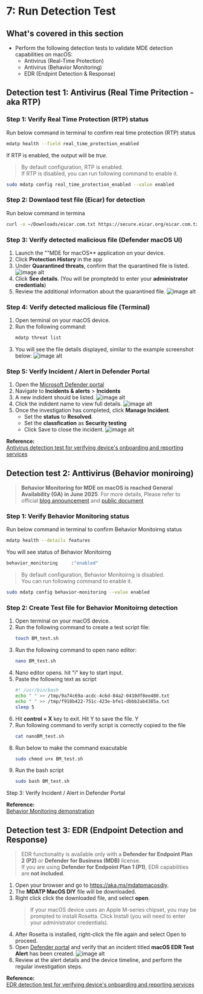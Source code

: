 # 7: Run Detection Test

## What's covered in this section
- Perform the following detection tests to validate MDE detection capabilities on macOS:
    - Antivirus (Real-Time Protection)
    - Antivirus (Behavior Monitoring)
    - EDR (Endpint Detection & Response)

## Detection test 1: Antivirus (Real Time Pritection - aka RTP)

### Step 1: Verify Real Time Protection (RTP) status
Run below command in terminal to confirm real time protection (RTP) status
```sh
mdatp health --field real_time_protection_enabled
```
If RTP is enabled, the output will be *true*.  

> By default configuration, RTP is enabled.  
> If RTP is disabled, you can run following command to enable it.
```sh
sudo mdatp config real_time_protection_enabled --value enabled
```

### Step 2: Downlaod test file (Eicar) for detection
Run below command in termina
```sh
curl -o ~/Downloads/eicar.com.txt https://secure.eicar.org/eicar.com.txt
```

### Step 3: Verify detected malicious file (Defender macOS UI)

1. Launch the ""MDE for macOS** application on your device.
2. Click **Protection History** in the app
3. Under **Quarantined threats**, confirm that the quarantined file is listed.
   ![image alt](https://github.com/yujiaoMSFT/Microsoft-Defender-For-Endpoint/blob/1d7a74bf9fe05a45b09bd40c21226cc70fae31e7/Images/macOS/AVDetection-macOS1.png)
4. Click **See details**. (You will be promptedd to enter your **administrator credentials**)
6. Review the additional information about the quarantined file.
   ![image alt](https://github.com/yujiaoMSFT/Microsoft-Defender-For-Endpoint/blob/1d7a74bf9fe05a45b09bd40c21226cc70fae31e7/Images/macOS/AVDetection-macOS2.png)

### Step 4: Verify detected malicious file (Terminal)
1. Open terminal on your macOS device.
2. Run the following command:
   ```sh
   mdatp threat list
   ```
3. You will see the file details displayed, similar to the example screenshot below:
   ![image alt](https://github.com/yujiaoMSFT/Microsoft-Defender-For-Endpoint/blob/1d7a74bf9fe05a45b09bd40c21226cc70fae31e7/Images/macOS/AVDetection-CLI1.png)

### Step 5: Verify Incident / Alert in Defender Portal

1. Open the [Microsoft Defender portal](https://security.microsoft.com)
2. Navigate to **Incidents & alerts** > **Incidents**
3. A new indident should be listed.
  ![image alt](https://github.com/yujiaoMSFT/Microsoft-Defender-For-Endpoint/blob/a2af008515d23c94ce6d090ec117654681c472fa/Images/macOS/MDEmacOS-Incident1.png)
4. Click the indident name to view full details.
  ![image alt](https://github.com/yujiaoMSFT/Microsoft-Defender-For-Endpoint/blob/a2af008515d23c94ce6d090ec117654681c472fa/Images/macOS/MDEmacOS-Incident2.png)
5. Once the investigation has completed, click **Manage Incident**.
   - Set the **status** to **Resolved**.
   - Set the **classfication** as **Security testing**
   - Click Save to close the incident.
   ![image alt](https://github.com/yujiaoMSFT/Microsoft-Defender-For-Endpoint/blob/5dde3b3c2d5fefee019f7cd89dc16780ea891c89/Images/macOS/MDEmacOS-Incident3.png)

**Reference:**  
[Antivirus detection test for verifying device's onboarding and reporting services](https://learn.microsoft.com/en-us/defender-endpoint/validate-antimalware)

## Detection test 2: Anttivirus (Behavior moniroing)
> **Behavior Monitoring for MDE on macOS is reached General Availability (GA) in June 2025**. For more details, Please refer to official [blog announcement](https://techcommunity.microsoft.com/blog/microsoftdefenderatpblog/behavior-monitoring-is-now-generally-available-for-microsoft-defender-for-endpoi/4415697) and [public document](https://learn.microsoft.com/en-us/defender-endpoint/behavior-monitor-macos)

### Step 1: Verify Behavior Monitoring status

Run below command in terminal to confirm Behavior Monitoirng status
```sh
mdatp health --details features
```
You will see status of Behavior Monitoirng
```sh
behavior_monitoring     :"enabled"
```

> By default configuration, Behavior Monitoirng is disabled.  
> You can run following command to enable it.
```sh
sudo mdatp config behavior-monitoring --value enabled
```
### Step 2: Create Test file for Behavior Monitoirng detection

1. Open terminal on your macOS device.
2. Run the following command to create a test script file:
   ```sh
   touch BM_test.sh
   ```
3. Run the following command to open nano editor:
   ```sh
   nano BM_test.sh
   ```
4. Nano editor opens. hit "i" key to start input.
5. Paste the following text as script 
    ```sh
   #! /usr/bin/bash
   echo " " >> /tmp/9a74c69a-acdc-4c6d-84a2-0410df8ee480.txt
   echo " " >> /tmp/f918b422-751c-423e-bfe1-dbbb2ab4385a.txt
   sleep 5
    ```
6. Hit **control + X** key to exit. Hit Y to save the file. Y
7. Run following command to verify script is correctly copied to the file
   ```sh
   cat nanoBM_test.sh
   ```
8. Run below to make the command exacutable
   ```sh
   sudo chmod u+x BM_test.sh
   ```
9. Run the bash script
   ```sh
   sudo bash BM_test.sh
   ```
Step 3: Verify Incident / Alert in Defender Portal
 
**Reference:**  
[Behavior Monitoring demonstration](https://learn.microsoft.com/en-us/defender-endpoint/demonstration-behavior-monitoring)

## Detection test 3: EDR (Endpoint Detection and Response)
> EDR functionality is available only with a **Defender for Endpoint Plan 2 (P2)** or **Defender for Business (MDB)** license.  
> If you are using **Defender for Endpoint Plan 1 (P1)**, EDR capabilities are **not included**.

1. Open your browser and go to https://aka.ms/mdatpmacosdiy.
2. The **MDATP MacOS DIY** file will be downloaded.
3. Right click click the downloaded file, and select **open**.
   >  If your macOS device uses an Apple M-series chipset, you may be prompted to install Rosetta. Click Install (you will need to enter your administrator credentials).
4. After Rosetta is installed, right-click the file again and select Open to proceed.
5. Open [Defender portal](https://security.microsoft.com) and verify that an incident titled **macOS EDR Test Alert** has been created. 
   ![image alt](https://github.com/yujiaoMSFT/Microsoft-Defender-For-Endpoint/blob/6aa2b122c8d783c577e193bb536e29d3ec4d3c2f/Images/macOS/MDEmacOS-Incident4.png)
6. Review at the alert details and the device timeline, and perform the regular investigation steps.
   
**Reference:**  
[EDR detection test for verifying device's onboarding and reporting services](https://learn.microsoft.com/en-us/defender-endpoint/edr-detection)
